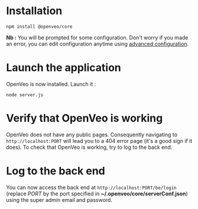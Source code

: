 # Installation

    npm install @openveo/core

**Nb :** You will be prompted for some configuration. Don't worry if you made an error, you can edit configuration anytime using [advanced configuration](advanced-configuration.md).

# Launch the application

OpenVeo is now installed. Launch it :

    node server.js

# Verify that OpenVeo is working

OpenVeo does not have any public pages. Consequently navigating to `http://localhost:PORT` will lead you to a 404 error page (it's a good sign if it does). To check that OpenVeo is working, try to log to the back end.

# Log to the back end

You can now access the back end at `http://localhost:PORT/be/login` (replace *PORT* by the port specified in **~/.openveo/core/serverConf.json**) using the super admin email and password.